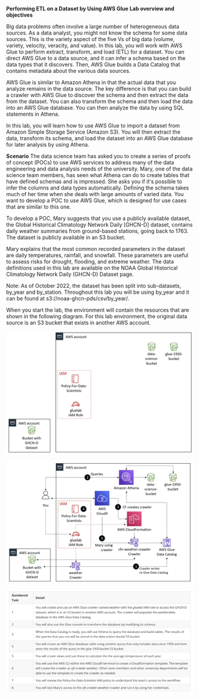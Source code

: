 **Performing ETL on a Dataset by Using AWS Glue**
**Lab overview and objectives**

Big data problems often involve a large number of heterogeneous data sources. As a data analyst, you might not know the schema for some data sources. This is the variety aspect of the five Vs of big data (volume, variety, velocity, veracity, and value). In this lab, you will work with AWS Glue to perform extract, transform, and load (ETL) for a dataset. You can direct AWS Glue to a data source, and it can infer a schema based on the data types that it discovers. Then, AWS Glue builds a Data Catalog that contains metadata about the various data sources.

AWS Glue is similar to Amazon Athena in that the actual data that you analyze remains in the data source. The key difference is that you can build a crawler with AWS Glue to discover the schema and then extract the data from the dataset. You can also transform the schema and then load the data into an AWS Glue database. You can then analyze the data by using SQL statements in Athena.

In this lab, you will learn how to use AWS Glue to import a dataset from Amazon Simple Storage Service (Amazon S3). You will then extract the data, transform its schema, and load the dataset into an AWS Glue database for later analysis by using Athena.

**Scenario**
The data science team has asked you to create a series of proofs of concept (POCs) to use AWS services to address many of the data engineering and data analysis needs of the university. Mary, one of the data science team members, has seen what Athena can do to create tables that have defined schemas and is impressed. She asks you if it's possible to infer the columns and data types automatically. Defining the schema takes much of her time when she deals with large amounts of varied data. You want to develop a POC to use AWS Glue, which is designed for use cases that are similar to this one.

To develop a POC, Mary suggests that you use a publicly available dataset, the Global Historical Climatology Network Daily [GHCN-D] dataset, contains daily weather summaries from ground-based stations, going back to 1763.  The dataset is publicly available in an S3 bucket. 

Mary explains that the most common recorded parameters in the dataset are daily temperatures, rainfall, and snowfall. These parameters are useful to assess risks for drought, flooding, and extreme weather. The data definitions used in this lab are available on the NOAA Global Historical Climatology Network Daily (GHCN-D) Dataset page.  

Note: As of October 2022, the dataset has been split into sub-datasets, by_year and by_station.  Throughout this lab you will be using by_year and it can be found at s3://noaa-ghcn-pds/csv/by_year/.

When you start the lab, the environment will contain the resources that are shown in the following diagram. For this lab environment, the original data source is an S3 bucket that exists in another AWS account.

![alt text](./images/image.png)

![alt text](./images/image2.png)

![alt text](./images/image3.png)